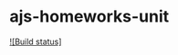 # ajs-homeworks-unit

[![Build status]](https://ci.appveyor.com/project/lioness1741/ajs-homeworks-unit/branch/main)

